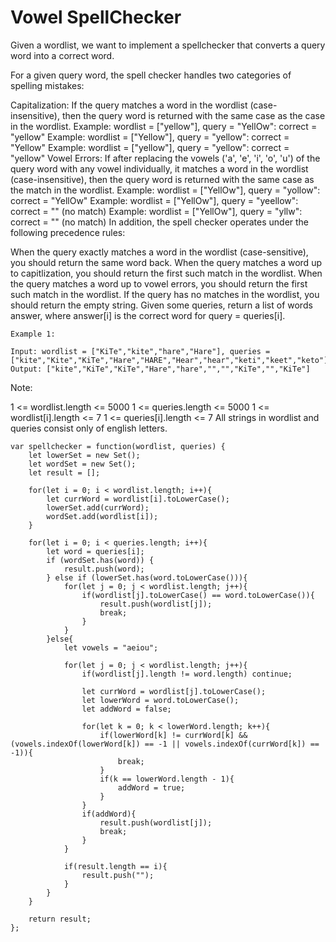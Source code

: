 # Vowel SpellChecker

Given a wordlist, we want to implement a spellchecker that converts a query word into a correct word.

For a given query word, the spell checker handles two categories of spelling mistakes:

Capitalization: If the query matches a word in the wordlist (case-insensitive), then the query word is returned with the same case as the case in the wordlist.
Example: wordlist = ["yellow"], query = "YellOw": correct = "yellow"
Example: wordlist = ["Yellow"], query = "yellow": correct = "Yellow"
Example: wordlist = ["yellow"], query = "yellow": correct = "yellow"
Vowel Errors: If after replacing the vowels ('a', 'e', 'i', 'o', 'u') of the query word with any vowel individually, it matches a word in the wordlist (case-insensitive), then the query word is returned with the same case as the match in the wordlist.
Example: wordlist = ["YellOw"], query = "yollow": correct = "YellOw"
Example: wordlist = ["YellOw"], query = "yeellow": correct = "" (no match)
Example: wordlist = ["YellOw"], query = "yllw": correct = "" (no match)
In addition, the spell checker operates under the following precedence rules:

When the query exactly matches a word in the wordlist (case-sensitive), you should return the same word back.
When the query matches a word up to capitlization, you should return the first such match in the wordlist.
When the query matches a word up to vowel errors, you should return the first such match in the wordlist.
If the query has no matches in the wordlist, you should return the empty string.
Given some queries, return a list of words answer, where answer[i] is the correct word for query = queries[i].


```
Example 1:
 
Input: wordlist = ["KiTe","kite","hare","Hare"], queries = ["kite","Kite","KiTe","Hare","HARE","Hear","hear","keti","keet","keto"]
Output: ["kite","KiTe","KiTe","Hare","hare","","","KiTe","","KiTe"]
 ```

Note:

1 <= wordlist.length <= 5000
1 <= queries.length <= 5000
1 <= wordlist[i].length <= 7
1 <= queries[i].length <= 7
All strings in wordlist and queries consist only of english letters.

```
var spellchecker = function(wordlist, queries) {
    let lowerSet = new Set();
    let wordSet = new Set();
    let result = [];

    for(let i = 0; i < wordlist.length; i++){
        let currWord = wordlist[i].toLowerCase();
        lowerSet.add(currWord);
        wordSet.add(wordlist[i]);
    }

    for(let i = 0; i < queries.length; i++){
        let word = queries[i];
        if (wordSet.has(word)) {
            result.push(word);
        } else if (lowerSet.has(word.toLowerCase())){
            for(let j = 0; j < wordlist.length; j++){
                if(wordlist[j].toLowerCase() == word.toLowerCase()){
                    result.push(wordlist[j]);
                    break;
                }
            }
        }else{
            let vowels = "aeiou";

            for(let j = 0; j < wordlist.length; j++){
                if(wordlist[j].length != word.length) continue;

                let currWord = wordlist[j].toLowerCase();
                let lowerWord = word.toLowerCase();
                let addWord = false;

                for(let k = 0; k < lowerWord.length; k++){
                    if(lowerWord[k] != currWord[k] && (vowels.indexOf(lowerWord[k]) == -1 || vowels.indexOf(currWord[k]) == -1)){
                        break;
                    }
                    if(k == lowerWord.length - 1){
                        addWord = true;
                    }
                }
                if(addWord){
                    result.push(wordlist[j]);
                    break;
                }
            }

            if(result.length == i){
                result.push("");
            }
        }
    }

    return result;
};
```

